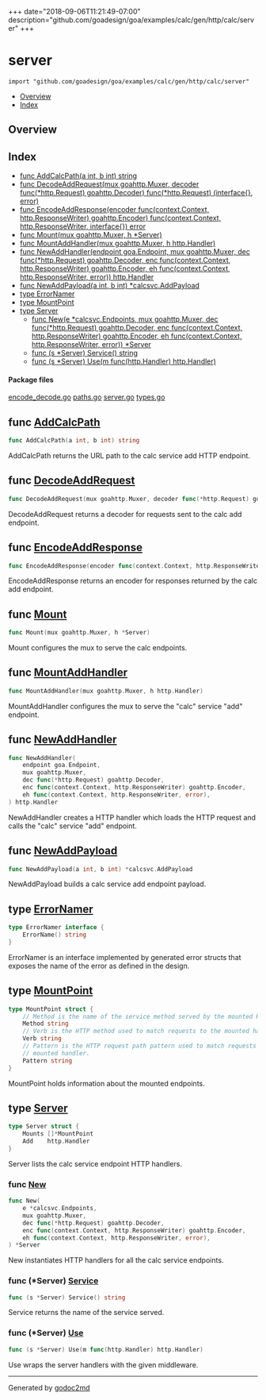 +++
date="2018-09-06T11:21:49-07:00"
description="github.com/goadesign/goa/examples/calc/gen/http/calc/server"
+++


# server
`import "github.com/goadesign/goa/examples/calc/gen/http/calc/server"`

* [Overview](#pkg-overview)
* [Index](#pkg-index)

## <a name="pkg-overview">Overview</a>



## <a name="pkg-index">Index</a>
* [func AddCalcPath(a int, b int) string](#AddCalcPath)
* [func DecodeAddRequest(mux goahttp.Muxer, decoder func(*http.Request) goahttp.Decoder) func(*http.Request) (interface{}, error)](#DecodeAddRequest)
* [func EncodeAddResponse(encoder func(context.Context, http.ResponseWriter) goahttp.Encoder) func(context.Context, http.ResponseWriter, interface{}) error](#EncodeAddResponse)
* [func Mount(mux goahttp.Muxer, h *Server)](#Mount)
* [func MountAddHandler(mux goahttp.Muxer, h http.Handler)](#MountAddHandler)
* [func NewAddHandler(endpoint goa.Endpoint, mux goahttp.Muxer, dec func(*http.Request) goahttp.Decoder, enc func(context.Context, http.ResponseWriter) goahttp.Encoder, eh func(context.Context, http.ResponseWriter, error)) http.Handler](#NewAddHandler)
* [func NewAddPayload(a int, b int) *calcsvc.AddPayload](#NewAddPayload)
* [type ErrorNamer](#ErrorNamer)
* [type MountPoint](#MountPoint)
* [type Server](#Server)
  * [func New(e *calcsvc.Endpoints, mux goahttp.Muxer, dec func(*http.Request) goahttp.Decoder, enc func(context.Context, http.ResponseWriter) goahttp.Encoder, eh func(context.Context, http.ResponseWriter, error)) *Server](#New)
  * [func (s *Server) Service() string](#Server.Service)
  * [func (s *Server) Use(m func(http.Handler) http.Handler)](#Server.Use)


#### <a name="pkg-files">Package files</a>
[encode_decode.go](/src/github.com/goadesign/goa/examples/calc/gen/http/calc/server/encode_decode.go) [paths.go](/src/github.com/goadesign/goa/examples/calc/gen/http/calc/server/paths.go) [server.go](/src/github.com/goadesign/goa/examples/calc/gen/http/calc/server/server.go) [types.go](/src/github.com/goadesign/goa/examples/calc/gen/http/calc/server/types.go) 





## <a name="AddCalcPath">func</a> [AddCalcPath](/src/target/paths.go?s=333:370#L16)
``` go
func AddCalcPath(a int, b int) string
```
AddCalcPath returns the URL path to the calc service add HTTP endpoint.



## <a name="DecodeAddRequest">func</a> [DecodeAddRequest](/src/target/encode_decode.go?s=856:982#L34)
``` go
func DecodeAddRequest(mux goahttp.Muxer, decoder func(*http.Request) goahttp.Decoder) func(*http.Request) (interface{}, error)
```
DecodeAddRequest returns a decoder for requests sent to the calc add
endpoint.



## <a name="EncodeAddResponse">func</a> [EncodeAddResponse](/src/target/encode_decode.go?s=417:569#L22)
``` go
func EncodeAddResponse(encoder func(context.Context, http.ResponseWriter) goahttp.Encoder) func(context.Context, http.ResponseWriter, interface{}) error
```
EncodeAddResponse returns an encoder for responses returned by the calc add
endpoint.



## <a name="Mount">func</a> [Mount](/src/target/server.go?s=1767:1807#L68)
``` go
func Mount(mux goahttp.Muxer, h *Server)
```
Mount configures the mux to serve the calc endpoints.



## <a name="MountAddHandler">func</a> [MountAddHandler](/src/target/server.go?s=1927:1982#L74)
``` go
func MountAddHandler(mux goahttp.Muxer, h http.Handler)
```
MountAddHandler configures the mux to serve the "calc" service "add"
endpoint.



## <a name="NewAddHandler">func</a> [NewAddHandler](/src/target/server.go?s=2265:2505#L86)
``` go
func NewAddHandler(
    endpoint goa.Endpoint,
    mux goahttp.Muxer,
    dec func(*http.Request) goahttp.Decoder,
    enc func(context.Context, http.ResponseWriter) goahttp.Encoder,
    eh func(context.Context, http.ResponseWriter, error),
) http.Handler
```
NewAddHandler creates a HTTP handler which loads the HTTP request and calls
the "calc" service "add" endpoint.



## <a name="NewAddPayload">func</a> [NewAddPayload](/src/target/types.go?s=331:383#L16)
``` go
func NewAddPayload(a int, b int) *calcsvc.AddPayload
```
NewAddPayload builds a calc service add endpoint payload.




## <a name="ErrorNamer">type</a> [ErrorNamer](/src/target/server.go?s=598:647#L28)
``` go
type ErrorNamer interface {
    ErrorName() string
}
```
ErrorNamer is an interface implemented by generated error structs that
exposes the name of the error as defined in the design.










## <a name="MountPoint">type</a> [MountPoint](/src/target/server.go?s=710:1032#L33)
``` go
type MountPoint struct {
    // Method is the name of the service method served by the mounted HTTP handler.
    Method string
    // Verb is the HTTP method used to match requests to the mounted handler.
    Verb string
    // Pattern is the HTTP request path pattern used to match requests to the
    // mounted handler.
    Pattern string
}

```
MountPoint holds information about the mounted endpoints.










## <a name="Server">type</a> [Server](/src/target/server.go?s=398:463#L21)
``` go
type Server struct {
    Mounts []*MountPoint
    Add    http.Handler
}

```
Server lists the calc service endpoint HTTP handlers.







### <a name="New">func</a> [New](/src/target/server.go?s=1104:1328#L44)
``` go
func New(
    e *calcsvc.Endpoints,
    mux goahttp.Muxer,
    dec func(*http.Request) goahttp.Decoder,
    enc func(context.Context, http.ResponseWriter) goahttp.Encoder,
    eh func(context.Context, http.ResponseWriter, error),
) *Server
```
New instantiates HTTP handlers for all the calc service endpoints.





### <a name="Server.Service">func</a> (\*Server) [Service](/src/target/server.go?s=1518:1551#L60)
``` go
func (s *Server) Service() string
```
Service returns the name of the service served.




### <a name="Server.Use">func</a> (\*Server) [Use](/src/target/server.go?s=1631:1686#L63)
``` go
func (s *Server) Use(m func(http.Handler) http.Handler)
```
Use wraps the server handlers with the given middleware.








- - -
Generated by [godoc2md](https://godoc.org/github.com/davecheney/godoc2md)
